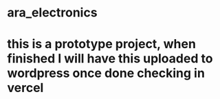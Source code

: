 # ara_electronics
# this is a prototype project, when finished I will have this uploaded to wordpress once done checking in vercel
